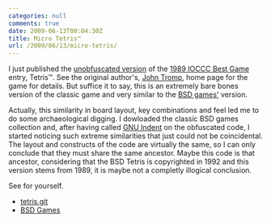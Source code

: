 ```yaml
---
categories: null
comments: true
date: 2009-06-13T00:04:30Z
title: Micro Tetris™
url: /2009/06/13/micro-tetris/
---
```


I just published the [unobfuscated version][1] of the
[1989 IOCCC Best Game][2] entry, Tetris™.  See the original author's,
[John Tromp][3], home page for the game for details.  But suffice it to
say, this is an extremely bare bones version of the classic game and
very similar to the [BSD games'][4] version.

Actually, this similarity in board layout, key combinations and feel led
me to do some archaeological digging.  I dowloaded the classic BSD games
collection and, after having called [GNU Indent][5] on the obfuscated
code, I started noticing such extreme similarities that just could not
be coincidental.  The layout and constructs of the code are virtually
the same, so I can only conclude that they must share the same ancestor.
Maybe this code is that ancestor, considering that the BSD Tetris is
copyrighted in 1992 and this version stems from 1989, it is maybe not a
completly illogical conclusion.

See for yourself.

* [tetris.git][6]
* [BSD Games][4]

[1]: http://git.troglobit.com/tetris.git
[2]: http://www.ioccc.org/1989/tromp.hint
[3]: http://tromp.github.io/tetris.html
[4]: http://www.ibiblio.org/pub/linux/games/bsd-games-2.17.tar.gz
[5]: http://www.gnu.org/software/indent/
[6]: http://git.troglobit.com/tetris.git


